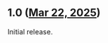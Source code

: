 ## 1.0 ([Mar 22, 2025](https://github.com/ramensoftware/windhawk-mods/blob/7511e5a51e86a5addd0b66ec459ec61c54a6bc4e/mods/start-menu-open-location.wh.cpp))

Initial release.
